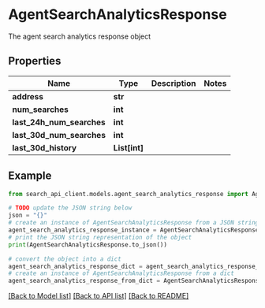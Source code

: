 # AgentSearchAnalyticsResponse

The agent search analytics response object

## Properties

Name | Type | Description | Notes
------------ | ------------- | ------------- | -------------
**address** | **str** |  | 
**num_searches** | **int** |  | 
**last_24h_num_searches** | **int** |  | 
**last_30d_num_searches** | **int** |  | 
**last_30d_history** | **List[int]** |  | 

## Example

```python
from search_api_client.models.agent_search_analytics_response import AgentSearchAnalyticsResponse

# TODO update the JSON string below
json = "{}"
# create an instance of AgentSearchAnalyticsResponse from a JSON string
agent_search_analytics_response_instance = AgentSearchAnalyticsResponse.from_json(json)
# print the JSON string representation of the object
print(AgentSearchAnalyticsResponse.to_json())

# convert the object into a dict
agent_search_analytics_response_dict = agent_search_analytics_response_instance.to_dict()
# create an instance of AgentSearchAnalyticsResponse from a dict
agent_search_analytics_response_from_dict = AgentSearchAnalyticsResponse.from_dict(agent_search_analytics_response_dict)
```
[[Back to Model list]](../README.md#documentation-for-models) [[Back to API list]](../README.md#documentation-for-api-endpoints) [[Back to README]](../README.md)


